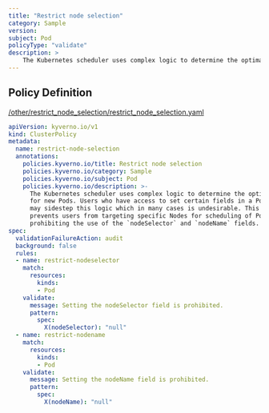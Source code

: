 ```yaml
---
title: "Restrict node selection"
category: Sample
version: 
subject: Pod
policyType: "validate"
description: >
    The Kubernetes scheduler uses complex logic to determine the optimal placement for new Pods. Users who have access to set certain fields in a Pod spec may sidestep this logic which in many cases is undesirable. This policy prevents users from targeting specific Nodes for scheduling of Pods by prohibiting the use of the `nodeSelector` and `nodeName` fields.     
---
```


## Policy Definition
<a href="https://github.com/kyverno/policies/raw/main//other/restrict_node_selection/restrict_node_selection.yaml" target="-blank">/other/restrict_node_selection/restrict_node_selection.yaml</a>

```yaml
apiVersion: kyverno.io/v1
kind: ClusterPolicy
metadata:
  name: restrict-node-selection
  annotations:
    policies.kyverno.io/title: Restrict node selection
    policies.kyverno.io/category: Sample
    policies.kyverno.io/subject: Pod
    policies.kyverno.io/description: >-
      The Kubernetes scheduler uses complex logic to determine the optimal placement
      for new Pods. Users who have access to set certain fields in a Pod spec
      may sidestep this logic which in many cases is undesirable. This policy
      prevents users from targeting specific Nodes for scheduling of Pods by
      prohibiting the use of the `nodeSelector` and `nodeName` fields.     
spec:
  validationFailureAction: audit
  background: false
  rules:
  - name: restrict-nodeselector
    match:
      resources:
        kinds:
        - Pod
    validate:
      message: Setting the nodeSelector field is prohibited.
      pattern:
        spec:
          X(nodeSelector): "null"
  - name: restrict-nodename
    match:
      resources:
        kinds:
        - Pod
    validate:
      message: Setting the nodeName field is prohibited.
      pattern:
        spec:
          X(nodeName): "null"
```
